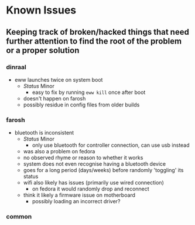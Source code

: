 # Known Issues

## Keeping track of broken/hacked things that need further attention to find the root of the problem or a proper solution

### dinraal

- eww launches twice on system boot
  - *Status* Minor
    - easy to fix by running `eww kill` once after boot
  - doesn't happen on farosh
  - possibly residue in config files from older builds

### farosh

- bluetooth is inconsistent
  - *Status* Minor
    - only use bluetooth for controller connection, can use usb instead
  - was also a problem on fedora
  - no observed rhyme or reason to whether it works
  - system does not even recognise having a bluetooth device
  - goes for a long period (days/weeks) before randomly 'toggling' its status
  - wifi also likely has issues (primarily use wired connection)
    - on fedora it would randomly drop and reconnect
  - think it likely a firmware issue on motherboard
    - possibly loading an incorrect driver?

### common
